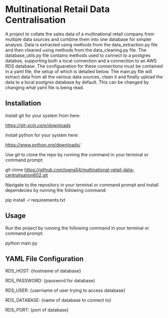 # Multinational Retail Data Centralisation

A project to collate the sales data of a multinational retail company from multiple data sources and combine them into one database for simpler analysis. Data is extracted using methods from the data_extraction.py file and then cleaned using methods from the data_cleaning.py file. The database_utils.py file contains methods used to connect to a postgres databse, supporting both a local connection and a connection to an AWS RDS database. The configuaration for these connections must be contained in a yaml file, the setup of which is detailed below. The main.py file will extract data from all the various data sources, clean it and finally upload the data to a local postgres database by default. This can be changed by changing what yaml file is being read.

## Installation

Install git for your system from here:

https://git-scm.com/downloads

Install python for your system here:

https://www.python.org/downloads/

Use git to clone the repo by running the command in your terminal or command prompt:

git clone https://github.com/joana54/multinational-retail-data-centralisation602.git

Navigate to the repository in your terminal or command prompt and install dependecies by running the following command:

pip install -r requirements.txt

## Usage

Run the project by running the following command in your terminal or command prompt:

python main.py

## YAML File Configuration

RDS_HOST: {hostname of database}

RDS_PASSWORD: {password for database}

RDS_USER: {username of user trying to access database}

RDS_DATABASE: {name of database to connect to}

RDS_PORT: {port of database}